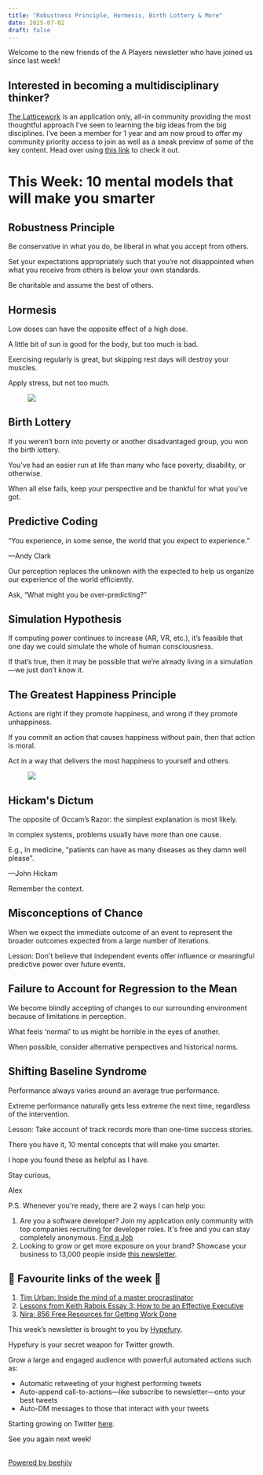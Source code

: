 ```yaml
---
title: "Robustness Principle, Hormesis, Birth Lottery & More"
date: 2025-07-02
draft: false
---
```


<p id="">Welcome to the new friends of the A Players newsletter who have joined us since last week!</p><h2 id="">Interested in becoming a multidisciplinary thinker?&nbsp; </h2><p id=""><a href="https://ltcwrk.com/alex-brogan-ltcwrk/" target="_blank" id="">The Latticework</a>&nbsp;is an application only, all-in community providing the most thoughtful approach I’ve seen to learning the big ideas from the big disciplines. I’ve been a member for 1 year and am now proud to offer my community priority access to join as well as a sneak preview of some of the key content. Head over using&nbsp;<a href="https://ltcwrk.com/alex-brogan-ltcwrk/" target="_blank" id="">this link</a>&nbsp;to check it out.</p><h1 id="">This Week: 10 mental models that will make you smarter</h1><h2 id="">Robustness Principle </h2><p id="">Be conservative in what you do, be liberal in what you accept from others.</p><p id="">Set your expectations appropriately such that you’re not disappointed when what you receive from others is below your own standards. </p><p id="">Be charitable and assume the best of others.</p><h2 id="">Hormesis</h2><p id="">Low doses can have the opposite effect of a high dose. </p><p id="">A little bit of sun is good for the body, but too much is bad. </p><p id="">Exercising regularly is great, but skipping rest days will destroy your muscles. </p><p id="">Apply stress, but not too much.</p><figure id="" class="w-richtext-figure-type-image w-richtext-align-center" data-rt-type="image" data-rt-align="center"><div id=""><img src="https://uploads-ssl.webflow.com/63fd511e232de229bfe66c52/640d564b3d2f144aaf812374_image.jpeg" id="" width="auto" height="auto" loading="auto"></div></figure><h2 id="">Birth Lottery</h2><p id="">If you weren’t born into poverty or another disadvantaged group, you won the birth lottery. </p><p id="">You’ve had an easier run at life than many who face poverty, disability, or otherwise. </p><p id="">When all else fails, keep your perspective and be thankful for what you’ve got.</p><h2 id="">Predictive Coding</h2><p id="">“You experience, in some sense, the world that you expect to experience.”</p><p id="">—Andy Clark</p><p id="">Our perception replaces the unknown with the expected to help us organize our experience of the world efficiently.</p><p id="">Ask, “What might you be over-predicting?”</p><h2 id="">Simulation Hypothesis</h2><p id="">If computing power continues to increase (AR, VR, etc.), it’s feasible that one day we could simulate the whole of human consciousness. </p><p id="">If that’s true, then it may be possible that we’re already living in a simulation—we just don’t know it.</p><h2 id="">The Greatest Happiness Principle </h2><p id="">Actions are right if they promote happiness, and wrong if they promote unhappiness. </p><p id="">If you commit an action that causes happiness without pain, then that action is moral. </p><p id="">Act in a way that delivers the most happiness to yourself and others.</p><figure id="" class="w-richtext-figure-type-image w-richtext-align-center" data-rt-type="image" data-rt-align="center"><div id=""><img src="https://uploads-ssl.webflow.com/63fd511e232de229bfe66c52/640d564c3d2f14bff1812378_image.jpeg" id="" width="auto" height="auto" loading="auto"></div></figure><h2 id="">Hickam's Dictum</h2><p id="">The opposite of Occam’s Razor: the simplest explanation is most likely. </p><p id="">In complex systems, problems usually have more than one cause. </p><p id="">E.g., In medicine, "patients can have as many diseases as they damn well please".</p><p id="">—John Hickam</p><p id="">Remember the context.</p><h2 id="">Misconceptions of Chance</h2><p id="">When we expect the immediate outcome of an event to represent the broader outcomes expected from a large number of iterations.</p><p id="">Lesson: Don't believe that independent events offer influence or meaningful predictive power over future events.</p><h2 id="">Failure to Account for Regression to the Mean</h2><p id="">We become blindly accepting of changes to our surrounding environment because of limitations in perception.</p><p id="">What feels ‘normal’ to us might be horrible in the eyes of another. </p><p id="">When possible, consider alternative perspectives and historical norms.</p><h2 id="">Shifting Baseline Syndrome </h2><p id="">Performance always varies around an average true performance.</p><p id="">Extreme performance naturally gets less extreme the next time, regardless of the intervention.</p><p id="">Lesson: Take account of track records more than one-time success stories.</p><p id="">There you have it, 10 mental concepts that will make you smarter.</p><p id="">I hope you found these as helpful as I have.</p><p id="">Stay curious, </p><p id="">Alex</p><p id="">P.S. Whenever you're ready, there are 2 ways I can help you:</p><ol type="decimal" id=""><li id="">Are you a software developer? Join my application only community with top companies recruiting for developer roles. It's free and you can stay completely anonymous.&nbsp;<a href="https://www.alexbrogan.com/global-developers-collective" target="_blank" id="">Find a Job</a></li><li id="">Looking to grow or get more exposure on your brand? Showcase your business to 13,000 people inside&nbsp;<a href="https://www.alexbrogan.com/partnership" target="_blank" id="">this newsletter</a>.</li></ol><h2 id="">🔗 Favourite links of the week 🔗</h2><ol type="decimal" id=""><li id=""><a href="https://www.youtube.com/watch?v=arj7oStGLkU" target="_blank" id="">Tim Urban: Inside the mind of a master procrastinator</a><br></li><li id=""><a href="https://delian.io/lessons-3" target="_blank" id="">Lessons from Keith Rabois Essay 3: How to be an Effective Executive</a></li><li id=""><a href="https://nira.com/templates/" target="_blank" id="">Nira: 856 Free Resources for Getting Work Done</a></li></ol><p id="">This week’s newsletter is brought to you by <a href="https://hypefury.com/?via=alex-brogan16" target="_blank" id="">Hypefury</a>.<br></p><p id="">Hypefury&nbsp;is your secret weapon for Twitter growth.</p><p id="">Grow a large and engaged audience with powerful automated actions such as:</p><ul type="disc" id=""><li id="">Automatic retweeting of your highest performing tweets</li><li id="">Auto-append call-to-actions—like subscribe to newsletter—onto your best tweets</li><li id="">Auto-DM messages to those that interact with your tweets</li></ul><p id="">Starting growing on Twitter <a href="https://hypefury.com/?via=alex-brogan16" target="_blank" id="">here</a>.&nbsp;</p><p id="">See you again next week!</p><p id=""><br><a target="_blank" href="https://www.beehiiv.com/?utm_campaign=82dc0a73-d960-41ac-a801-f513630dcaf2&utm_medium=post_rss&utm_source=a_players" id="">Powered by beehiiv</a></p>